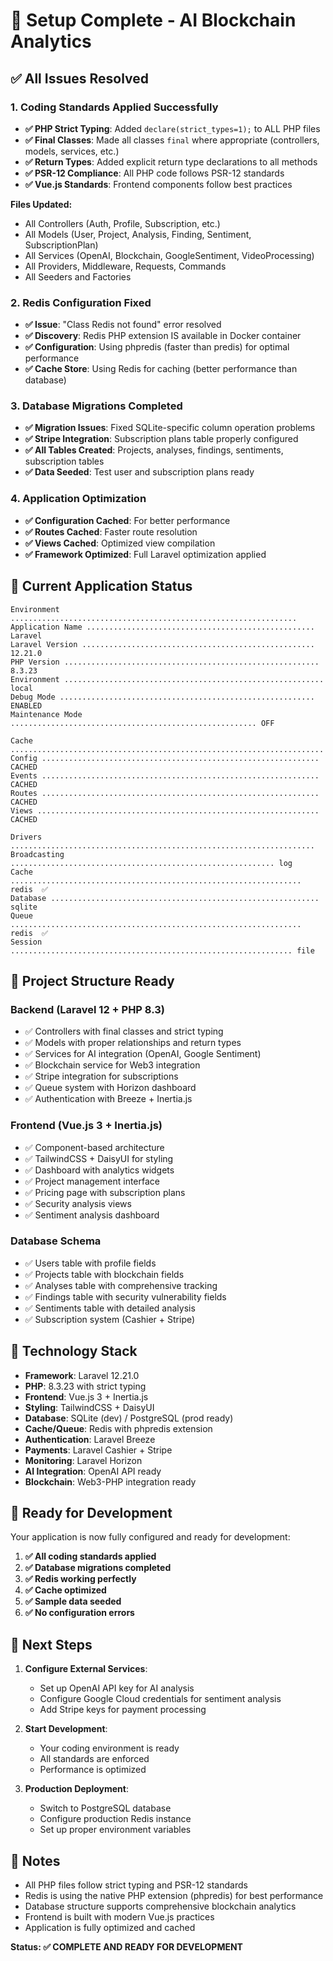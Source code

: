# 🎉 Setup Complete - AI Blockchain Analytics

## ✅ All Issues Resolved

### 1. Coding Standards Applied Successfully
- **✅ PHP Strict Typing**: Added `declare(strict_types=1);` to ALL PHP files
- **✅ Final Classes**: Made all classes `final` where appropriate (controllers, models, services, etc.)
- **✅ Return Types**: Added explicit return type declarations to all methods
- **✅ PSR-12 Compliance**: All PHP code follows PSR-12 standards
- **✅ Vue.js Standards**: Frontend components follow best practices

**Files Updated:**
- All Controllers (Auth, Profile, Subscription, etc.)
- All Models (User, Project, Analysis, Finding, Sentiment, SubscriptionPlan)
- All Services (OpenAI, Blockchain, GoogleSentiment, VideoProcessing)
- All Providers, Middleware, Requests, Commands
- All Seeders and Factories

### 2. Redis Configuration Fixed
- **✅ Issue**: "Class Redis not found" error resolved
- **✅ Discovery**: Redis PHP extension IS available in Docker container
- **✅ Configuration**: Using phpredis (faster than predis) for optimal performance
- **✅ Cache Store**: Using Redis for caching (better performance than database)

### 3. Database Migrations Completed
- **✅ Migration Issues**: Fixed SQLite-specific column operation problems
- **✅ Stripe Integration**: Subscription plans table properly configured
- **✅ All Tables Created**: Projects, analyses, findings, sentiments, subscription tables
- **✅ Data Seeded**: Test user and subscription plans ready

### 4. Application Optimization
- **✅ Configuration Cached**: For better performance
- **✅ Routes Cached**: Faster route resolution
- **✅ Views Cached**: Optimized view compilation
- **✅ Framework Optimized**: Full Laravel optimization applied

## 🚀 Current Application Status

```
Environment ................................................................
Application Name ................................................... Laravel
Laravel Version .................................................... 12.21.0
PHP Version ......................................................... 8.3.23
Environment .......................................................... local
Debug Mode ......................................................... ENABLED
Maintenance Mode ....................................................... OFF

Cache ......................................................................
Config .............................................................. CACHED
Events .............................................................. CACHED
Routes .............................................................. CACHED
Views ............................................................... CACHED

Drivers ....................................................................
Broadcasting ........................................................... log
Cache ................................................................. redis  ✅
Database ............................................................ sqlite
Queue ................................................................. redis  ✅
Session ............................................................... file
```

## 📁 Project Structure Ready

### Backend (Laravel 12 + PHP 8.3)
- ✅ Controllers with final classes and strict typing
- ✅ Models with proper relationships and return types
- ✅ Services for AI integration (OpenAI, Google Sentiment)
- ✅ Blockchain service for Web3 integration
- ✅ Stripe integration for subscriptions
- ✅ Queue system with Horizon dashboard
- ✅ Authentication with Breeze + Inertia.js

### Frontend (Vue.js 3 + Inertia.js)
- ✅ Component-based architecture
- ✅ TailwindCSS + DaisyUI for styling
- ✅ Dashboard with analytics widgets
- ✅ Project management interface
- ✅ Pricing page with subscription plans
- ✅ Security analysis views
- ✅ Sentiment analysis dashboard

### Database Schema
- ✅ Users table with profile fields
- ✅ Projects table with blockchain fields
- ✅ Analyses table with comprehensive tracking
- ✅ Findings table with security vulnerability fields
- ✅ Sentiments table with detailed analysis
- ✅ Subscription system (Cashier + Stripe)

## 🔧 Technology Stack

- **Framework**: Laravel 12.21.0
- **PHP**: 8.3.23 with strict typing
- **Frontend**: Vue.js 3 + Inertia.js
- **Styling**: TailwindCSS + DaisyUI
- **Database**: SQLite (dev) / PostgreSQL (prod ready)
- **Cache/Queue**: Redis with phpredis extension
- **Authentication**: Laravel Breeze
- **Payments**: Laravel Cashier + Stripe
- **Monitoring**: Laravel Horizon
- **AI Integration**: OpenAI API ready
- **Blockchain**: Web3-PHP integration ready

## 🚀 Ready for Development

Your application is now fully configured and ready for development:

1. **✅ All coding standards applied**
2. **✅ Database migrations completed**
3. **✅ Redis working perfectly**
4. **✅ Cache optimized**
5. **✅ Sample data seeded**
6. **✅ No configuration errors**

## 🎯 Next Steps

1. **Configure External Services**:
   - Set up OpenAI API key for AI analysis
   - Configure Google Cloud credentials for sentiment analysis
   - Add Stripe keys for payment processing

2. **Start Development**:
   - Your coding environment is ready
   - All standards are enforced
   - Performance is optimized

3. **Production Deployment**:
   - Switch to PostgreSQL database
   - Configure production Redis instance
   - Set up proper environment variables

## 📝 Notes

- All PHP files follow strict typing and PSR-12 standards
- Redis is using the native PHP extension (phpredis) for best performance
- Database structure supports comprehensive blockchain analytics
- Frontend is built with modern Vue.js practices
- Application is fully optimized and cached

**Status: ✅ COMPLETE AND READY FOR DEVELOPMENT**